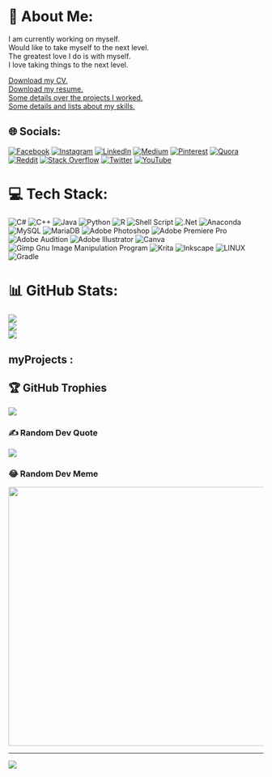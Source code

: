 



<!-- [![Slider header images](https://nitkarshchourasia.github.io/NitkarshChourasia/slider.html)](https://nitkarshchourasia.github.io/NitkarshChourasiaWeb/) -->


<!-- Slowly slowly, make a theme based README.md file. Like there are still discreapancies, like a lot and lot them. Slowly with time, try to connect them -->

# 💫 About Me:
I am currently working on myself.<br>Would like to take myself to the next level.<br>The greatest love I do is with myself.<br>I love taking things to the next level.


<a href="https://nitkarshchourasia.github.io/NitkarshChourasiaWeb/" target="_blank">Download my CV.</a><br>
<a href="https://nitkarshchourasia.github.io/NitkarshChourasia/iotpdf.pdf" target="_blank">Download my resume.</a><br>
<a href="https://nitkarshchourasia.github.io/NitkarshChourasia/iotpdf.pdf" target="_blank">Some details over the projects I worked.</a><br>
<a href="https://nitkarshchourasia.github.io/NitkarshChourasia/iotpdf.pdf" target="_blank">Some details and lists about my skills.</a>

## 🌐 Socials:
[![Facebook](https://img.shields.io/badge/Facebook-%231877F2.svg?logo=Facebook&logoColor=white)](https://www.facebook.com/nitkarsh.chourasia/) [![Instagram](https://img.shields.io/badge/Instagram-%23E4405F.svg?logo=Instagram&logoColor=white)](https://www.instagram.com/nitkarsh.chourasia/) [![LinkedIn](https://img.shields.io/badge/LinkedIn-%230077B5.svg?logo=linkedin&logoColor=white)](https://www.linkedin.com/in/nitkarsh-chourasia-a32a21218/) [![Medium](https://img.shields.io/badge/Medium-12100E?logo=medium&logoColor=white)](https://medium.com/@playnitkarsh) [![Pinterest](https://img.shields.io/badge/Pinterest-%23E60023.svg?logo=Pinterest&logoColor=white)](https://pinterest.com/NitkarshChourasia/) [![Quora](https://img.shields.io/badge/Quora-%23B92B27.svg?logo=Quora&logoColor=white)](https://www.quora.com/profile/Nitkarsh-Chourasia-1) [![Reddit](https://img.shields.io/badge/Reddit-%23FF4500.svg?logo=Reddit&logoColor=white)](https://www.reddit.com/user/NitkarshC) [![Stack Overflow](https://img.shields.io/badge/-Stackoverflow-FE7A16?logo=stack-overflow&logoColor=white)](https://stackoverflow.com/users/16444659/nitkarsh-chourasia) [![Twitter](https://img.shields.io/badge/Twitter-%231DA1F2.svg?logo=Twitter&logoColor=white)](https://twitter.com/NitkarshC) [![YouTube](https://img.shields.io/badge/YouTube-%23FF0000.svg?logo=YouTube&logoColor=white)](https://www.youtube.com/channel/UCjZbPEyOT2M44rN4lq98kNQ) 

# 💻 Tech Stack:
![C#](https://img.shields.io/badge/c%23-%23239120.svg?style=for-the-badge&logo=c-sharp&logoColor=white) ![C++](https://img.shields.io/badge/c++-%2300599C.svg?style=for-the-badge&logo=c%2B%2B&logoColor=white) ![Java](https://img.shields.io/badge/java-%23ED8B00.svg?style=for-the-badge&logo=java&logoColor=white) ![Python](https://img.shields.io/badge/python-3670A0?style=for-the-badge&logo=python&logoColor=ffdd54) ![R](https://img.shields.io/badge/r-%23276DC3.svg?style=for-the-badge&logo=r&logoColor=white) ![Shell Script](https://img.shields.io/badge/shell_script-%23121011.svg?style=for-the-badge&logo=gnu-bash&logoColor=white) ![.Net](https://img.shields.io/badge/.NET-5C2D91?style=for-the-badge&logo=.net&logoColor=white) ![Anaconda](https://img.shields.io/badge/Anaconda-%2344A833.svg?style=for-the-badge&logo=anaconda&logoColor=white) ![MySQL](https://img.shields.io/badge/mysql-%2300f.svg?style=for-the-badge&logo=mysql&logoColor=white) ![MariaDB](https://img.shields.io/badge/MariaDB-003545?style=for-the-badge&logo=mariadb&logoColor=white) ![Adobe Photoshop](https://img.shields.io/badge/adobephotoshop-%2331A8FF.svg?style=for-the-badge&logo=adobephotoshop&logoColor=white) ![Adobe Premiere Pro](https://img.shields.io/badge/Adobe%20Premiere%20Pro-9999FF.svg?style=for-the-badge&logo=Adobe%20Premiere%20Pro&logoColor=white) ![Adobe Audition](https://img.shields.io/badge/Adobe%20Audition-9999FF.svg?style=for-the-badge&logo=Adobe%20Audition&logoColor=white) ![Adobe Illustrator](https://img.shields.io/badge/adobeillustrator-%23FF9A00.svg?style=for-the-badge&logo=adobeillustrator&logoColor=white) ![Canva](https://img.shields.io/badge/Canva-%2300C4CC.svg?style=for-the-badge&logo=Canva&logoColor=white) ![Gimp Gnu Image Manipulation Program](https://img.shields.io/badge/Gimp-657D8B?style=for-the-badge&logo=gimp&logoColor=FFFFFF) ![Krita](https://img.shields.io/badge/Krita-203759?style=for-the-badge&logo=krita&logoColor=EEF37B) ![Inkscape](https://img.shields.io/badge/Inkscape-e0e0e0?style=for-the-badge&logo=inkscape&logoColor=080A13) ![LINUX](https://img.shields.io/badge/Linux-FCC624?style=for-the-badge&logo=linux&logoColor=black) ![Gradle](https://img.shields.io/badge/Gradle-02303A.svg?style=for-the-badge&logo=Gradle&logoColor=white)
# 📊 GitHub Stats:
![](https://github-readme-stats.vercel.app/api?username=NitkarshChourasia&theme=highcontrast&hide_border=false&include_all_commits=true&count_private=false)<br/>
![](https://github-readme-streak-stats.herokuapp.com/?user=NitkarshChourasia&theme=highcontrast&hide_border=false)<br/>
![](https://github-readme-stats.vercel.app/api/top-langs/?username=NitkarshChourasia&theme=highcontrast&hide_border=false&include_all_commits=true&count_private=false&layout=compact)
## myProjects :
## 🏆 GitHub Trophies
![](https://github-profile-trophy.vercel.app/?username=NitkarshChourasia&theme=radical&no-frame=false&no-bg=true&margin-w=4)

### ✍️ Random Dev Quote
![](https://quotes-github-readme.vercel.app/api?type=horizontal&theme=radical)

### 😂 Random Dev Meme
<img src="https://rm.up.railway.app/" width="512px"/>

---
[![](https://visitcount.itsvg.in/api?id=NitkarshChourasia&icon=7&color=0)](https://visitcount.itsvg.in)
